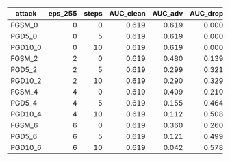 | attack | eps_255 | steps | AUC_clean | AUC_adv | AUC_drop |
|---|---:|---:|---:|---:|---:|
| FGSM_0 | 0 | 0 | 0.619 | 0.619 | 0.000 |
| PGD5_0 | 0 | 5 | 0.619 | 0.619 | 0.000 |
| PGD10_0 | 0 | 10 | 0.619 | 0.619 | 0.000 |
| FGSM_2 | 2 | 0 | 0.619 | 0.480 | 0.139 |
| PGD5_2 | 2 | 5 | 0.619 | 0.299 | 0.321 |
| PGD10_2 | 2 | 10 | 0.619 | 0.290 | 0.329 |
| FGSM_4 | 4 | 0 | 0.619 | 0.409 | 0.210 |
| PGD5_4 | 4 | 5 | 0.619 | 0.155 | 0.464 |
| PGD10_4 | 4 | 10 | 0.619 | 0.112 | 0.508 |
| FGSM_6 | 6 | 0 | 0.619 | 0.360 | 0.260 |
| PGD5_6 | 6 | 5 | 0.619 | 0.121 | 0.499 |
| PGD10_6 | 6 | 10 | 0.619 | 0.042 | 0.578 |
